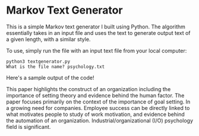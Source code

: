 # Markov Text Generator 


This is a simple Markov text generator I built using Python. The algorithm essentially takes in an input file and uses the text to generate output text of a given length, with a similar style.

To use, simply run the file with an input text file from your local computer:
```
python3 textgenerator.py
What is the file name? psychology.txt
```
Here's a sample output of the code!


This paper highlights the construct of an organization including the importance of setting theory and evidence behind the human factor. The paper focuses primarily on the context of the importance of goal setting. In a growing need for companies. Employee success can be directly linked to what motivates people to study of work motivation, and evidence behind the automation of an organization. Industrial/organizational (I/O) psychology field is significant.

